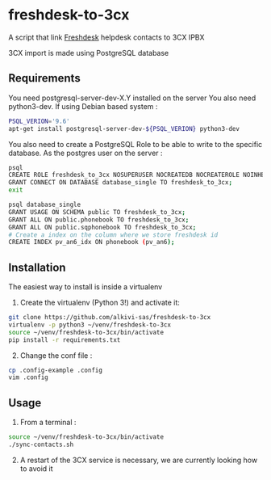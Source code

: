 # freshdesk-to-3cx

A script that link [Freshdesk](http://freshdesk.com/) helpdesk contacts to 3CX IPBX

3CX import is made using PostgreSQL database

## Requirements

You need postgresql-server-dev-X.Y installed on the server
You also need python3-dev.
If using Debian based system :

```bash
PSQL_VERION='9.6'
apt-get install postgresql-server-dev-${PSQL_VERION} python3-dev
```

You also need to create a PostgreSQL Role to be able to write to the specific database.
As the postgres user on the server :

```bash
psql
CREATE ROLE freshdesk_to_3cx NOSUPERUSER NOCREATEDB NOCREATEROLE NOINHERIT LOGIN PASSWORD 'password' VALID UNTIL 'infinity';
GRANT CONNECT ON DATABASE database_single TO freshdesk_to_3cx;
exit

psql database_single
GRANT USAGE ON SCHEMA public TO freshdesk_to_3cx;
GRANT ALL ON public.phonebook TO freshdesk_to_3cx;
GRANT ALL ON public.sqphonebook TO freshdesk_to_3cx;
# Create a index on the column where we store freshdesk id
CREATE INDEX pv_an6_idx ON phonebook (pv_an6);
```

## Installation

The easiest way to install is inside a virtualenv

1. Create the virtualenv (Python 3!) and activate it:

```bash
git clone https://github.com/alkivi-sas/freshdesk-to-3cx
virtualenv -p python3 ~/venv/freshdesk-to-3cx
source ~/venv/freshdesk-to-3cx/bin/activate
pip install -r requirements.txt
```

2. Change the conf file :

```bash
cp .config-example .config
vim .config
```

## Usage
1. From a terminal :

```bash
source ~/venv/freshdesk-to-3cx/bin/activate
./sync-contacts.sh
```

2. A restart of the 3CX service is necessary, we are currently looking how to avoid it
